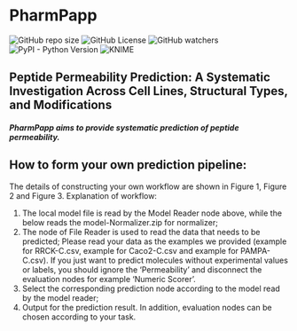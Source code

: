 # PharmPapp
![GitHub repo size](https://img.shields.io/github/repo-size/ifyoungnet/PharmPapp)
![GitHub License](https://img.shields.io/github/license/ifyoungnet/PharmPapp)
![GitHub watchers](https://img.shields.io/github/watchers/ifyoungnet/PharmPapp?style=social)
![PyPI - Python Version](https://img.shields.io/pypi/pyversions/numpy)
![KNIME](https://img.shields.io/badge/KNIME-4.3.3-yellow)

## Peptide Permeability Prediction: A Systematic Investigation Across Cell Lines, Structural Types, and Modifications
##### PharmPapp aims to provide systematic prediction of peptide permeability.
## How to form your own prediction pipeline: 
The details of constructing your own workflow are shown in Figure 1, Figure 2 and Figure 3. 
Explanation of workflow: 
1) The local model file is read by the Model Reader node above, while the below reads the model-Normalizer.zip for normalizer; 
2) The node of File Reader is used to read the data that needs to be predicted; Please read your data as the examples we provided (example for RRCK-C.csv, example for Caco2-C.csv and example for PAMPA-C.csv). If you just want to predict molecules without experimental values or labels, you should ignore the ‘Permeability’ and disconnect the evaluation nodes for example ‘Numeric Scorer’. 
3) Select the corresponding prediction node according to the model read by the model reader; 
4) Output for the prediction result. In addition, evaluation nodes can be chosen according to your task.
